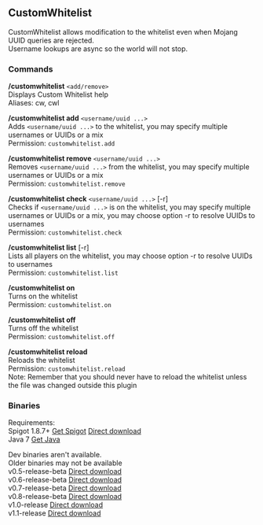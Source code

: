 ## CustomWhitelist
CustomWhitelist allows modification to the whitelist even when Mojang UUID queries are rejected.  
Username lookups are async so the world will not stop.

### Commands
**/customwhitelist** `<add/remove>`  
Displays Custom Whitelist help  
Aliases: cw, cwl

**/customwhitelist add** `<username/uuid ...>`  
Adds `<username/uuid ...>` to the whitelist, you may specify multiple usernames or UUIDs or a mix  
Permission: `customwhitelist.add`

**/customwhitelist remove** `<username/uuid ...>`  
Removes `<username/uuid ...>` from the whitelist, you may specify multiple usernames or UUIDs or a mix  
Permission: `customwhitelist.remove`

**/customwhitelist check** `<username/uuid ...>` [-r]  
Checks if `<username/uuid ...>` is on the whitelist, you may specify multiple usernames or UUIDs or a mix, you may choose option -r to resolve UUIDs to usernames   
Permission: `customwhitelist.check`

**/customwhitelist list** [-r]  
Lists all players on the whitelist, you may choose option -r to resolve UUIDs to usernames  
Permission: `customwhitelist.list`

**/customwhitelist on**  
Turns on the whitelist  
Permission: `customwhitelist.on`

**/customwhitelist off**  
Turns off the whitelist  
Permission: `customwhitelist.off`

**/customwhitelist reload**  
Reloads the whitelist  
Permission: `customwhitelist.reload`  
Note: Remember that you should never have to reload the whitelist unless the file was changed outside this plugin

### Binaries
Requirements:  
Spigot 1.8.7+ [Get Spigot](https://www.spigotmc.org/wiki/spigot/) [Direct download](https://dl.dropboxusercontent.com/u/49422983/AirshipPirates/Plugins/libs/spigot-1.8.7.jar)  
Java 7 [Get Java](https://www.java.com/en/)

Dev binaries aren't available.  
Older binaries may not be available  
v0.5-release-beta [Direct download](https://github.com/AP-Programmers/CustomWhitelist/releases/download/v0.5-release-beta/CustomWhitelist_v0.5-RELEASE.jar)  
v0.6-release-beta [Direct download](https://github.com/AP-Programmers/CustomWhitelist/releases/download/v0.6-release-beta/CustomWhitelist_v0.6-RELEASE.jar)  
v0.7-release-beta [Direct download](https://github.com/AP-Programmers/CustomWhitelist/releases/download/v0.7-release-beta/CustomWhitelist_v0.7-release-beta.jar)  
v0.8-release-beta [Direct download](https://github.com/AP-Programmers/CustomWhitelist/releases/download/v0.8-release-beta/CustomWhitelist_v0.8-release-beta.jar)  
v1.0-release [Direct download](https://github.com/AP-Programmers/CustomWhitelist/releases/download/v1.0-release/CustomWhitelist_v1.0-release.jar)  
v1.1-release [Direct download](https://github.com/AP-Programmers/CustomWhitelist/releases/download/v1.1-release/CustomWhitelist_v1.1-release.jar)

